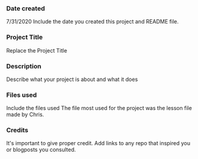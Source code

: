 ### Date created
7/31/2020
Include the date you created this project and README file.

### Project Title
Replace the Project Title

### Description
Describe what your project is about and what it does

### Files used
Include the files used
The file most used for the project was the lesson file made by Chris.

### Credits
It's important to give proper credit. Add links to any repo that inspired you or blogposts you consulted.


